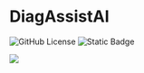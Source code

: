 # DiagAssistAI
![GitHub License](https://img.shields.io/github/license/WilhelmBuitrago/DiagAssistAI)
![Static Badge](https://img.shields.io/badge/Python-3.10.12-blue?logo=python)
<p float="center">
  <img src=".asset/model_p.png?raw=true"/>
</p>

